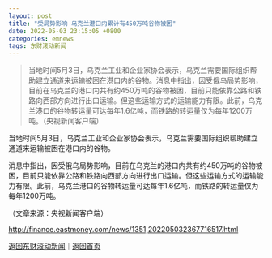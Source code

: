 ```yaml
---
layout: post
title: "受局势影响 乌克兰港口内累计有450万吨谷物被困"
date: 2022-05-03 23:15:05 +0800
categories: emnews
tags: 东财滚动新闻
---
```

> 当地时间5月3日，乌克兰工业和企业家协会表示，乌克兰需要国际组织帮助建立通道来运输被困在港口内的谷物。消息中指出，因受俄乌局势影响，目前在乌克兰的港口内共有约450万吨的谷物被困，目前只能依靠公路和铁路向西部方向进行出口运输。但这些运输方式的运输能力有限。此前，乌克兰港口的谷物转运量可达每年1.6亿吨，而铁路的转运量仅为每年1200万吨。（央视新闻客户端）

<p>当地时间5月3日，乌克兰工业和企业家协会表示，乌克兰需要国际组织帮助建立通道来运输被困在港口内的谷物。</p><p>消息中指出，因受俄乌局势影响，目前在乌克兰的港口内共有约450万吨的谷物被困，目前只能依靠公路和铁路向西部方向进行出口运输。但这些运输方式的运输能力有限。此前，乌克兰港口的谷物转运量可达每年1.6亿吨，而铁路的转运量仅为每年1200万吨。</p><p class="em_media">（文章来源：央视新闻客户端）</p>

<http://finance.eastmoney.com/news/1351,202205032367716517.html>

[返回东财滚动新闻](//finews.withounder.com/emnews/)｜[返回首页](//finews.withounder.com/)